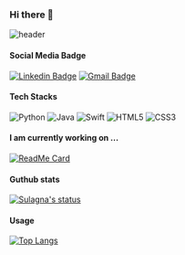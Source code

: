 ### Hi there 👋

![header](https://capsule-render.vercel.app/api?type=waving&color=auto&height=150&section=header&text=I%20am%20Sulagna&fontSize=45&animation=fadeIn&fontAlignY=38&desc=&descAlignY=51&descAlign=62) 

#### Social Media Badge
[![Linkedin Badge](https://img.shields.io/badge/-LinkedIn-blue?style=flat-round&logo=Linkedin&logoColor=white&link=https://www.linkedin.com/in/YOURLINKEDINCODE)](https://www.linkedin.com/in/YOURLINKEDINCODE)
[![Gmail Badge](https://img.shields.io/badge/Gmail-d14836?style=flat-round&logo=Gmail&logoColor=white&link=mailto:saha23s@mtholyoke.edu)](mailto:saha23s@mtholyoke.edu)

#### Tech Stacks
![Python](https://img.shields.io/badge/-Python-000?&logo=Python)
![Java](https://img.shields.io/badge/-Java-000?&logo=Java&logoColor=007396)
![Swift](https://img.shields.io/badge/-Swift-000?&logo=Swift)
![HTML5](https://img.shields.io/badge/-HTML5-E34F26?style=flat-square&logo=html5&logoColor=white)
![CSS3](https://img.shields.io/badge/-CSS3-1572B6?style=flat-square&logo=css3)

#### I am currently working on ...
[![ReadMe Card](https://github-readme-stats.vercel.app/api/pin/?username=AuYuRa&repo=sride)](https://github.com/AuYuRa/sride)

#### Guthub stats
[![Sulagna's status](https://github-readme-stats.vercel.app/api?username=saha23s)](https://github.com/saha23s/github-readme-stats)

#### Usage

[![Top Langs](https://github-readme-stats.vercel.app/api/top-langs/?username=saha23s)](https://github.com/anuraghazra/github-readme-stats)
<!--
**saha23s/saha23s** is a ✨ _special_ ✨ repository because its `README.md` (this file) appears on your GitHub profile.

Here are some ideas to get you started:

- 🔭 I’m currently working on ...
- 🌱 I’m currently learning ...
- 👯 I’m looking to collaborate on ...
- 🤔 I’m looking for help with ...
- 💬 Ask me about ...
- 📫 How to reach me: ...
- 😄 Pronouns: ...
- ⚡ Fun fact: ...
-->
